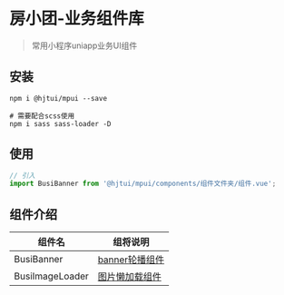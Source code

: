 # 房小团-业务组件库

> 常用小程序uniapp业务UI组件

## 安装

```
npm i @hjtui/mpui --save

# 需要配合scss使用
npm i sass sass-loader -D
```

## 使用

```js
// 引入
import BusiBanner from '@hjtui/mpui/components/组件文件夹/组件.vue';
```

## 组件介绍

|组件名|组将说明|
|---|---|
|BusiBanner|[banner轮播组件](./docs/components/BasiBanner[src.components.BasiBanner].md)|
|BusiImageLoader|[图片懒加载组件](./docs/components/BusiImageLoader[src.components.BusiImageLoader].md)|